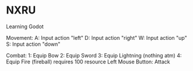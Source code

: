 # NXRU
 Learning Godot


Movement:
    A: Input action "left"
    D: Input action "right"
    W: Input action "up"
    S: Input action "down"

Combat:
    1: Equip Bow
    2: Equip Sword
    3: Equip Lightning (nothing atm)
    4: Equip Fire (fireball) requires 100 resource
    Left Mouse Button: Attack
